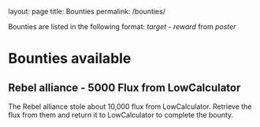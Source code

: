layout: page
title: Bounties
permalink: /bounties/

Bounties are listed in the following format:
_target_ - _reward_ from _poster_

# Bounties available

## Rebel alliance - 5000 Flux from LowCalculator
The Rebel alliance stole about 10,000 flux from LowCalculator. Retrieve the flux from them and return it to LowCalculator to complete the bounty.
